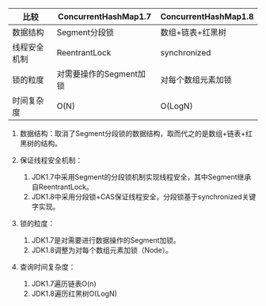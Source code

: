 | 比较 | ConcurrentHashMap1.7 | ConcurrentHashMap1.8 |
| --- | --- | --- |
| 数据结构 | Segment分段锁 | 数组+链表+红黑树 |
| 线程安全机制 | ReentrantLock | synchronized |
| 锁的粒度 | 对需要操作的Segment加锁 | 对每个数组元素加锁 |
| 时间复杂度 | O(N) | O(LogN) |

1. 数据结构：取消了Segment分段锁的数据结构，取而代之的是数组+链表+红黑树的结构。

2. 保证线程安全机制：
    1. JDK1.7中采用Segment的分段锁机制实现线程安全，其中Segment继承自ReentrantLock。
    2. JDK1.8中采用分段锁+CAS保证线程安全，分段锁基于synchronized关键字实现。

3. 锁的粒度：
    1. JDK1.7是对需要进行数据操作的Segment加锁。
    2. JDK1.8调整为对每个数组元素加锁（Node）。
    
4. 查询时间复杂度：
    1. JDK1.7遍历链表O(n)
    2. JDK1.8遍历红黑树O(LogN)

